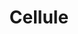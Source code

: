 ---
layout: term
title: 'Cellule'
name: cellule
description: "zone géographique délimitée de la carte, sur Nantes on est dans J02"
---
